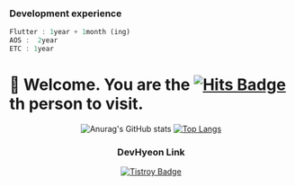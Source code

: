 ### Development experience
```dart
Flutter : 1year + 1month (ing)
AOS :  2year
ETC : 1year
```


# 🤗 Welcome. You are the [![Hits Badge](https://hits.seeyoufarm.com/api/count/incr/badge.svg?url=https%3A%2F%2Fgithub.com%2FDevHyeon0312%2Fhit-counter&count_bg=%2379C83D&title_bg=%23555555&icon=&icon_color=%23E7E7E7&title=hits&edge_flat=false)](https://hits.seeyoufarm.com) th person to visit.


<div align=center>
  
![Anurag's GitHub stats](https://github-readme-stats.vercel.app/api?username=devhyeon0312&show_icons=true&theme=radical) [![Top Langs](https://github-readme-stats.vercel.app/api/top-langs/?username=devhyeon0312&layout=compact&theme=radical)](https://github.com/anuraghazra/github-readme-stats)

  
### DevHyeon Link

<!--[![Notion Badge](http://img.shields.io/badge/Notion-Portfolio-white?style=flat-square&logo=notion&link=https://www.notion.so/fc82c23d267b4cb79ac946137a4a9cca)](https://www.notion.so/fc82c23d267b4cb79ac946137a4a9cca)-->
[![Tistroy Badge](https://img.shields.io/badge/Blog-Study-white?style=flat-square&logo=blog&link=https://devhyeon0312.tistory.com/)](https://devhyeon0312.tistory.com/)

<div>


<!-- https://img.shields.io/badge/<LABEL>-<MESSAGE>-<COLOR> -->
